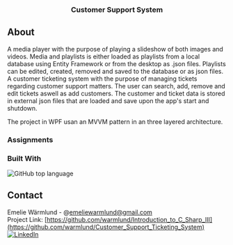 <h3 align="center">Customer Support System</h3>


<!-- ABOUT THE PROJECT -->
## About
A media player with the purpose of playing a slideshow of both images and videos. Media and playlists is either loaded as playlists from a local database using Entity Framework or from the desktop as .json files.
Playlists can be edited, created, removed and saved to the database or as json files. 
A customer ticketing system with the purpose of managing tickets regarding customer support matters. 
The user can search, add, remove and edit tickets aswell as add customers. The customer and ticket data is stored in external json files that are loaded and save upon the app's start and shutdown.

The project in WPF usan an MVVM pattern in an three layered architecture.

### Assignments

### Built With

![GitHub top language](https://img.shields.io/github/languages/top/warmlund/Customer_Support_Ticketing_System)



<!-- CONTACT -->
## Contact

Emelie Wärmlund - @emeliewarmlund@gmail.com
<br>
Project Link: [https://github.com/warmlund/Introduction_to_C_Sharp_III](https://github.com/warmlund/Customer_Support_Ticketing_System)
<br>
[![LinkedIn][linkedin-shield]][linkedin-url]



<!-- MARKDOWN LINKS & IMAGES -->
<!-- https://www.markdownguide.org/basic-syntax/#reference-style-links -->
[linkedin-shield]: https://img.shields.io/badge/-LinkedIn-black.svg?style=for-the-badge&logo=linkedin&colorB=555
[linkedin-url]: https://linkedin.com/in/emelie-wärmlund-4b33bb98
